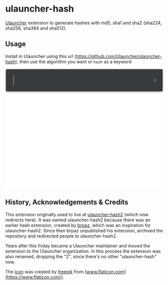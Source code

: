 # ulauncher-hash
[Ulauncher](https://ulauncher.io/) extension to generate hashes with md5, sha1 and sha2 (sha224, sha256, sha384 and sha512).

## Usage
Install in Ulauncher using this url (https://github.com/Ulauncher/ulauncher-hash), then use the algorithm you want or `hash` as a keyword

<img src="screenshot-animated.gif" width="500">


## History, Acknowledgements & Credits
This extension originally used to live at [ulauncher-hash2](https://github.com/friday/ulauncher-hash2) (which now redirects here). It was named ulauncher-hash2 because there was an earlier hash extension, created by [brpaz](https://github.com/brpaz), which was an inspiration for ulauncher-hash2. Since then brpaz unpublished his extension, archived the repository and redirected people to ulauncher-hash2.

Years after this friday became a Ulauncher maintainer and moved the extension to the Ulauncher organization. In this process the extension was also renamed, dropping the "2", since there's no other "ulauncher-hash" now.

The [icon](https://www.flaticon.com/free-icon/encryption_418404) was created by [freepik](https://www.flaticon.com/authors/freepik) from [www.flaticon.com](https://www.flaticon.com/).
